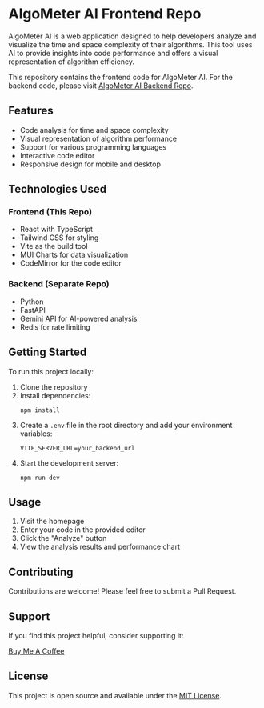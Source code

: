 # AlgoMeter AI Frontend Repo

AlgoMeter AI is a web application designed to help developers analyze and visualize the time and space complexity of their algorithms. This tool uses AI to provide insights into code performance and offers a visual representation of algorithm efficiency.

This repository contains the frontend code for AlgoMeter AI. For the backend code, please visit [AlgoMeter AI Backend Repo](https://github.com/raumildhandhukia/AlgoMeterAIBack).

## Features

- Code analysis for time and space complexity
- Visual representation of algorithm performance
- Support for various programming languages
- Interactive code editor
- Responsive design for mobile and desktop

## Technologies Used

### Frontend (This Repo)

- React with TypeScript
- Tailwind CSS for styling
- Vite as the build tool
- MUI Charts for data visualization
- CodeMirror for the code editor

### Backend (Separate Repo)

- Python
- FastAPI
- Gemini API for AI-powered analysis
- Redis for rate limiting

## Getting Started

To run this project locally:

1. Clone the repository
2. Install dependencies:
   ```
   npm install
   ```
3. Create a `.env` file in the root directory and add your environment variables:
   ```
   VITE_SERVER_URL=your_backend_url
   ```
4. Start the development server:
   ```
   npm run dev
   ```

## Usage

1. Visit the homepage
2. Enter your code in the provided editor
3. Click the "Analyze" button
4. View the analysis results and performance chart

## Contributing

Contributions are welcome! Please feel free to submit a Pull Request.

## Support

If you find this project helpful, consider supporting it:

[Buy Me A Coffee](https://buymeacoffee.com/raumildhandhukia)

## License

This project is open source and available under the [MIT License](LICENSE).
